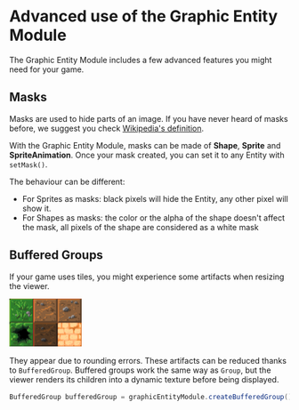 # Advanced use of the Graphic Entity Module

The Graphic Entity Module includes a few advanced features you might need for your game.

## Masks

Masks are used to hide parts of an image. If you have never heard of masks before, we suggest you check [Wikipedia's definition](https://en.wikipedia.org/wiki/Layers_(digital_image_editing)#Layer_mask).

With the Graphic Entity Module, masks can be made of **Shape**, **Sprite** and **SpriteAnimation**. Once your mask created, you can set it to any Entity with `setMask()`.

The behaviour can be different:
- For Sprites as masks: black pixels will hide the Entity, any other pixel will show it.
- For Shapes as masks: the color or the alpha of the shape doesn't affect the mask, all pixels of the shape are considered as a white mask

## Buffered Groups <a name="buffered-groups"></a>

If your game uses tiles, you might experience some artifacts when resizing the viewer.

![Artifacts](resources/artifacts.png)

They appear due to rounding errors. These artifacts can be reduced thanks to `BufferedGroup`. Buffered groups work the same way as `Group`, but the viewer renders its children into a dynamic texture before being displayed. 

```java
BufferedGroup bufferedGroup = graphicEntityModule.createBufferedGroup();
```